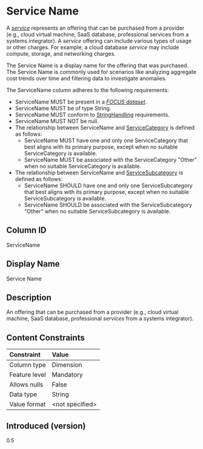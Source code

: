 # Service Name

A [*service*](#glossary:service) represents an offering that can be purchased from a provider (e.g., cloud virtual machine, SaaS database, professional services from a systems integrator). A *service* offering can include various types of usage or other charges. For example, a cloud database *service* may include compute, storage, and networking charges.

The Service Name is a display name for the offering that was purchased. The Service Name is commonly used for scenarios like analyzing aggregate cost trends over time and filtering data to investigate anomalies.

The ServiceName column adheres to the following requirements:

* ServiceName MUST be present in a [*FOCUS dataset*](#glossary:FOCUS-dataset).
* ServiceName MUST be of type String.
* ServiceName MUST conform to [StringHandling](#stringhandling) requirements.
* ServiceName MUST NOT be null.
* The relationship between ServiceName and [ServiceCategory](#servicecategory) is defined as follows:
  * ServiceName MUST have one and only one ServiceCategory that best aligns with its primary purpose, except when no suitable ServiceCategory is available.
  * ServiceName MUST be associated with the ServiceCategory "Other" when no suitable ServiceCategory is available.
* The relationship between ServiceName and [ServiceSubcategory](#servicesubcategory) is defined as follows:
  * ServiceName SHOULD have one and only one ServiceSubcategory that best aligns with its primary purpose, except when no suitable ServiceSubcategory is available.
  * ServiceName SHOULD be associated with the ServiceSubcategory "Other" when no suitable ServiceSubcategory is available.

## Column ID

ServiceName

## Display Name

Service Name

## Description

An offering that can be purchased from a provider (e.g., cloud virtual machine, SaaS database, professional *services* from a systems integrator).

## Content Constraints

| Constraint      | Value            |
| :-------------- | :--------------- |
| Column type     | Dimension        |
| Feature level   | Mandatory        |
| Allows nulls    | False            |
| Data type       | String           |
| Value format    | \<not specified> |

## Introduced (version)

0.5
